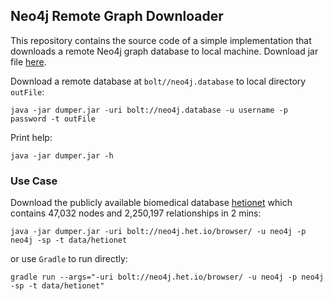## Neo4j Remote Graph Downloader

This repository contains the source code of a simple implementation that downloads a remote Neo4j graph database to local machine. Download jar file [here](https://www.dropbox.com/s/3ct5wznok09lvk5/dumper.jar?dl=1).

Download a remote database at `bolt//neo4j.database` to local directory `outFile`:  
```shell script
java -jar dumper.jar -uri bolt://neo4j.database -u username -p password -t outFile
```  

Print help:
```shell script
java -jar dumper.jar -h
```

### Use Case
Download the publicly available biomedical database [hetionet](https://github.com/hetio/hetionet#license) which contains 47,032 nodes and 2,250,197 relationships in 2 mins:
```
java -jar dumper.jar -uri bolt://neo4j.het.io/browser/ -u neo4j -p neo4j -sp -t data/hetionet
```

or use `Gradle` to run directly:
```
gradle run --args="-uri bolt://neo4j.het.io/browser/ -u neo4j -p neo4j -sp -t data/hetionet"
```
